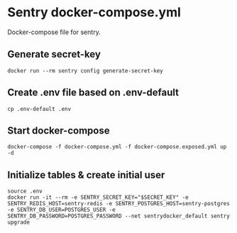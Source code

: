 # Sentry docker-compose.yml

Docker-compose file for sentry.

## Generate secret-key
```
docker run --rm sentry config generate-secret-key
```
## Create .env file based on .env-default
```
cp .env-default .env
```
## Start docker-compose
```
docker-compose -f docker-compose.yml -f docker-compose.exposed.yml up -d
```
## Initialize tables & create initial user
```
source .env
docker run -it --rm -e SENTRY_SECRET_KEY="$SECRET_KEY" -e SENTRY_REDIS_HOST=sentry-redis -e SENTRY_POSTGRES_HOST=sentry-postgres -e SENTRY_DB_USER=POSTGRES_USER -e SENTRY_DB_PASSWORD=POSTGRES_PASSWORD --net sentrydocker_default sentry upgrade
```
